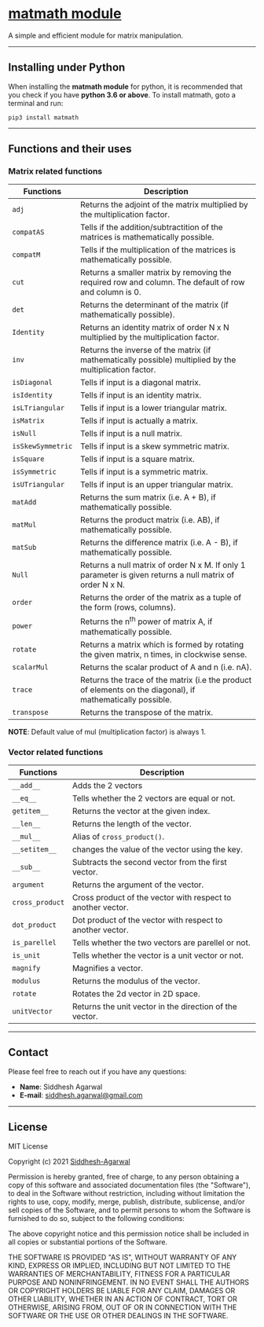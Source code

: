# [matmath module](https://github.com/Siddhesh-Agarwal/matmath)

A simple and efficient module for matrix manipulation.
___________________________________________________________________________

## Installing under Python

When installing the **matmath module** for python, it is recommended that you check if you have **python 3.6 or above**.
To install matmath, goto a terminal and run:

    pip3 install matmath
___________________________________________________________________________

## Functions and their uses

### Matrix related functions

| Functions         | Description                                                                                                |
| ----------------- | ---------------------------------------------------------------------------------------------------------- |
| `adj`             | Returns the adjoint of the matrix multiplied by the multiplication factor.                                 |
| `compatAS`        | Tells if the addition/subtractition of the matrices is mathematically possible.                            |
| `compatM`         | Tells if the multiplication of the matrices is mathematically possible.                                    |
| `cut`             | Returns a smaller matrix by removing the required row and column. The default of row and column is 0.      |
| `det`             | Returns the determinant of the matrix (if mathematically possible).                                        |
| `Identity`        | Returns an identity matrix of order N x N multiplied by the multiplication factor.                         |
| `inv`             | Returns the inverse of the matrix (if mathematically possible) multiplied by the multiplication factor.    |
| `isDiagonal`      | Tells if input is a diagonal matrix.                                                                       |
| `isIdentity`      | Tells if input is an identity matrix.                                                                      |
| `isLTriangular`   | Tells if input is a lower triangular matrix.                                                               |
| `isMatrix`        | Tells if input is actually a matrix.                                                                       |
| `isNull`          | Tells if input is a null matrix.                                                                           |
| `isSkewSymmetric` | Tells if input is a skew symmetric matrix.                                                                 |
| `isSquare`        | Tells if input is a square matrix.                                                                         |
| `isSymmetric`     | Tells if input is a symmetric matrix.                                                                      |
| `isUTriangular`   | Tells if input is an upper triangular matrix.                                                              |
| `matAdd`          | Returns the sum matrix (i.e. A + B), if mathematically possible.                                           |
| `matMul`          | Returns the product matrix (i.e. AB), if mathematically possible.                                          |
| `matSub`          | Returns the difference matrix (i.e. A - B), if mathematically possible.                                    |
| `Null`            | Returns a null matrix of order N x M. If only 1 parameter is given returns a null matrix of order N x N.   |
| `order`           | Returns the order of the matrix as a tuple of the form (rows, columns).                                    |
| `power`           | Returns the n<sup>th</sup> power of matrix A, if mathematically possible.                                  |
| `rotate`          | Returns a matrix which is formed by rotating the given matrix, n times, in clockwise sense.                |
| `scalarMul`       | Returns the scalar product of A and n (i.e. nA).                                                           |
| `trace`           | Returns the trace of the matrix (i.e the product of elements on the diagonal), if mathematically possible. |
| `transpose`       | Returns the transpose of the matrix.                                                                       |

**NOTE**: Default value of mul (multiplication factor) is always 1.

### Vector related functions

| Functions       | Description                                                 |
| --------------- | ----------------------------------------------------------- |
| `__add__`       | Adds the 2 vectors                                          |
| `__eq__`        | Tells whether the 2 vectors are equal or not.               |
| `getitem__`     | Returns the vector at the given index.                      |
| `__len__`       | Returns the length of the vector.                           |
| `__mul__`       | Alias of `cross_product()`.                                 |
| `__setitem__`   | changes the value of the vector using the key.              |
| `__sub__`       | Subtracts the second vector from the first vector.          |
| `argument`      | Returns the argument of the vector.                         |
| `cross_product` | Cross product of the vector with respect to another vector. |
| `dot_product`   | Dot product of the vector with respect to another vector.   |
| `is_parellel`   | Tells whether the two vectors are parellel or not.          |
| `is_unit`       | Tells whether the vector is a unit vector or not.           |
| `magnify`       | Magnifies a vector.                                         |
| `modulus`       | Returns the modulus of the vector.                          |
| `rotate`        | Rotates the 2d vector in 2D space.                          |
| `unitVector`    | Returns the unit vector in the direction of the vector.     |
___________________________________________________________________________

## Contact

Please feel free to reach out if you have any questions:

* **Name**: Siddhesh Agarwal
* **E-mail**: siddhesh.agarwal@gmail.com

___________________________________________________________________________

## License

MIT License

Copyright (c) 2021 [Siddhesh-Agarwal](https://www.github.com/Siddhesh-Agarwal)

Permission is hereby granted, free of charge, to any person obtaining a copy
of this software and associated documentation files (the "Software"), to deal
in the Software without restriction, including without limitation the rights
to use, copy, modify, merge, publish, distribute, sublicense, and/or sell
copies of the Software, and to permit persons to whom the Software is
furnished to do so, subject to the following conditions:

The above copyright notice and this permission notice shall be included in all
copies or substantial portions of the Software.

THE SOFTWARE IS PROVIDED "AS IS", WITHOUT WARRANTY OF ANY KIND, EXPRESS OR
IMPLIED, INCLUDING BUT NOT LIMITED TO THE WARRANTIES OF MERCHANTABILITY,
FITNESS FOR A PARTICULAR PURPOSE AND NONINFRINGEMENT. IN NO EVENT SHALL THE
AUTHORS OR COPYRIGHT HOLDERS BE LIABLE FOR ANY CLAIM, DAMAGES OR OTHER
LIABILITY, WHETHER IN AN ACTION OF CONTRACT, TORT OR OTHERWISE, ARISING FROM,
OUT OF OR IN CONNECTION WITH THE SOFTWARE OR THE USE OR OTHER DEALINGS IN THE
SOFTWARE.
